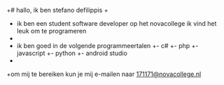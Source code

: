 +# hallo, ik ben stefano defilippis 
+
+ ik ben een student software developer op het novacollege ik vind het leuk om te programeren 
+
+ ik ben goed in de volgende programmeertalen
+- c#
+- php
+- javascript
+- python
+- android studio
+
+om mij te bereiken kun je mij e-mailen naar 171171@novacollege.nl